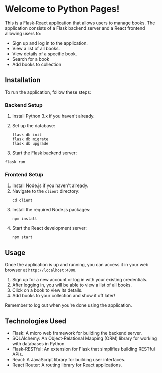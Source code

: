 # Welcome to Python Pages!

This is a Flask-React application that allows users to manage books. The application consists of a Flask backend server and a React frontend allowing users to:

- Sign up and log in to the application.
- View a list of all books.
- View details of a specific book.
- Search for a book
- Add books to collection

## Installation

To run the application, follow these steps:

### Backend Setup

1. Install Python 3.x if you haven't already.

2. Set up the database:
   ```
   flask db init
   flask db migrate
   flask db upgrade
   ```
3.  Start the Flask backend server:

   ```
   flask run
   ```

### Frontend Setup

1. Install Node.js if you haven't already.
2. Navigate to the `client` directory:
   ```
   cd client
   ```
3. Install the required Node.js packages:
   ```
   npm install
   ```
4. Start the React development server:
   ```
   npm start
   ```

## Usage

Once the application is up and running, you can access it in your web browser at `http://localhost:4000`.

1. Sign up for a new account or log in with your existing credentials.
2. After logging in, you will be able to view a list of all books.
3. Click on a book to view its details.
4. Add books to your collection and show it off later!

Remember to log out when you're done using the application.

## Technologies Used

- Flask: A micro web framework for building the backend server.
- SQLAlchemy: An Object-Relational Mapping (ORM) library for working with databases in Python.
- Flask-RESTful: An extension for Flask that simplifies building RESTful APIs.
- React: A JavaScript library for building user interfaces.
- React Router: A routing library for React applications.


